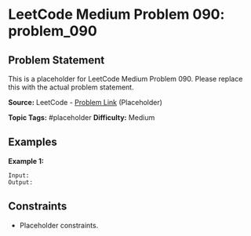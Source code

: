 # LeetCode Medium Problem 090: problem_090

## Problem Statement

This is a placeholder for LeetCode Medium Problem 090.
Please replace this with the actual problem statement.

**Source:** LeetCode - [Problem Link](https://leetcode.com/problems/problem-090/) (Placeholder)

**Topic Tags:** #placeholder
**Difficulty:** Medium

## Examples

**Example 1:**

```
Input:
Output:
```

## Constraints

- Placeholder constraints.
